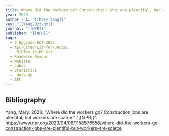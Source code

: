 ```yaml
---
title: Where did the workers go? Construction jobs are plentiful, but workers are scarce
year: 2023
author - 1: "[[Mary Yang]]"
key: "[[Yang2023-qm]]"
journal: "[[NPR]]"
publisher: "[[NPR]]"
tags:
  - 3_Upgrade-OCT-2023
  - AEC-Cited-Lit-for-Jacqui
  - _BibTex-to-MD-Git
  - Readwise-Reader
  - Website
  - Labor
  - Statistics
  - _Mark-Up
  - AEC
---
```


## Bibliography
Yang, Mary. 2023. “Where did the workers go? Construction jobs are plentiful, but workers are scarce.” "[[NPR]]". https://www.npr.org/2023/04/06/1158576556/where-did-the-workers-go-construction-jobs-are-plentiful-but-workers-are-scarce